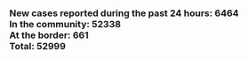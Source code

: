 ### New cases reported during the past 24 hours: 6464<br/>In the community: 52338<br/>At the border: 661<br/>Total: 52999